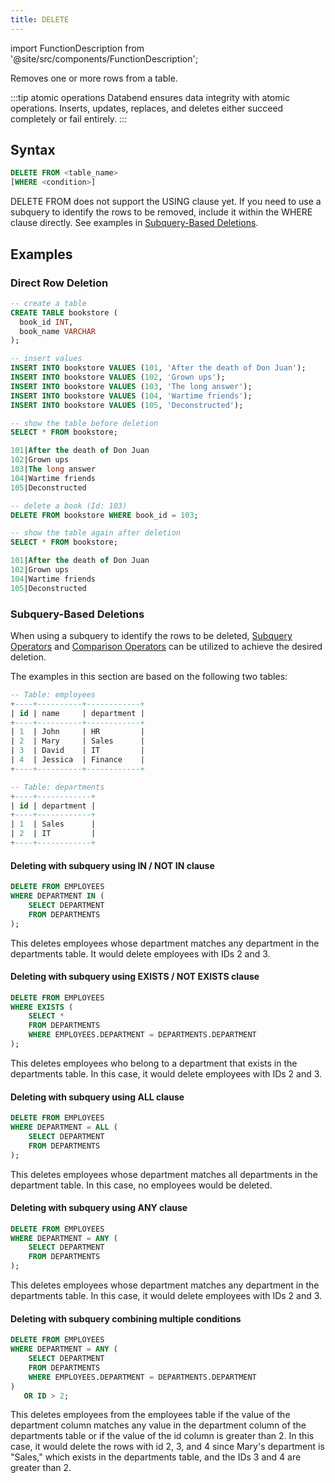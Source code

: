 ```yaml
---
title: DELETE
---
```


import FunctionDescription from '@site/src/components/FunctionDescription';

<FunctionDescription description="Introduced: v1.1.60"/>

Removes one or more rows from a table.

:::tip atomic operations
Databend ensures data integrity with atomic operations. Inserts, updates, replaces, and deletes either succeed completely or fail entirely.
:::

## Syntax

```sql
DELETE FROM <table_name>
[WHERE <condition>]
```

DELETE FROM does not support the USING clause yet. If you need to use a subquery to identify the rows to be removed, include it within the WHERE clause directly. See examples in [Subquery-Based Deletions](#subquery-based-deletions).

## Examples

### Direct Row Deletion

```sql
-- create a table
CREATE TABLE bookstore (
  book_id INT,
  book_name VARCHAR
);

-- insert values
INSERT INTO bookstore VALUES (101, 'After the death of Don Juan');
INSERT INTO bookstore VALUES (102, 'Grown ups');
INSERT INTO bookstore VALUES (103, 'The long answer');
INSERT INTO bookstore VALUES (104, 'Wartime friends');
INSERT INTO bookstore VALUES (105, 'Deconstructed');

-- show the table before deletion
SELECT * FROM bookstore;

101|After the death of Don Juan
102|Grown ups
103|The long answer
104|Wartime friends
105|Deconstructed

-- delete a book (Id: 103)
DELETE FROM bookstore WHERE book_id = 103;

-- show the table again after deletion
SELECT * FROM bookstore;

101|After the death of Don Juan
102|Grown ups
104|Wartime friends
105|Deconstructed
```

### Subquery-Based Deletions

When using a subquery to identify the rows to be deleted, [Subquery Operators](../30-query-operators/operators-subquery.md) and [Comparison Operators](../../15-sql-functions/02-comparisons-operators/index.md) can be utilized to achieve the desired deletion.

The examples in this section are based on the following two tables:

```sql
-- Table: employees
+----+----------+------------+
| id | name     | department |
+----+----------+------------+
| 1  | John     | HR         |
| 2  | Mary     | Sales      |
| 3  | David    | IT         |
| 4  | Jessica  | Finance    |
+----+----------+------------+

-- Table: departments
+----+------------+
| id | department |
+----+------------+
| 1  | Sales      |
| 2  | IT         |
+----+------------+
```

#### Deleting with subquery using IN / NOT IN clause

```sql
DELETE FROM EMPLOYEES
WHERE DEPARTMENT IN (
    SELECT DEPARTMENT
    FROM DEPARTMENTS
);
```
This deletes employees whose department matches any department in the departments table. It would delete employees with IDs 2 and 3.

#### Deleting with subquery using EXISTS / NOT EXISTS clause

```sql
DELETE FROM EMPLOYEES
WHERE EXISTS (
    SELECT *
    FROM DEPARTMENTS
    WHERE EMPLOYEES.DEPARTMENT = DEPARTMENTS.DEPARTMENT
);
```
This deletes employees who belong to a department that exists in the departments table. In this case, it would delete employees with IDs 2 and 3.

#### Deleting with subquery using ALL clause

```sql
DELETE FROM EMPLOYEES
WHERE DEPARTMENT = ALL (
    SELECT DEPARTMENT
    FROM DEPARTMENTS
);
```
This deletes employees whose department matches all departments in the department table. In this case, no employees would be deleted.

#### Deleting with subquery using ANY clause

```sql
DELETE FROM EMPLOYEES
WHERE DEPARTMENT = ANY (
    SELECT DEPARTMENT
    FROM DEPARTMENTS
);
```
This deletes employees whose department matches any department in the departments table. In this case, it would delete employees with IDs 2 and 3.

#### Deleting with subquery combining multiple conditions

```sql
DELETE FROM EMPLOYEES
WHERE DEPARTMENT = ANY (
    SELECT DEPARTMENT
    FROM DEPARTMENTS
    WHERE EMPLOYEES.DEPARTMENT = DEPARTMENTS.DEPARTMENT
)
   OR ID > 2;
```

This deletes employees from the employees table if the value of the department column matches any value in the department column of the departments table or if the value of the id column is greater than 2. In this case, it would delete the rows with id 2, 3, and 4 since Mary's department is "Sales," which exists in the departments table, and the IDs 3 and 4 are greater than 2.